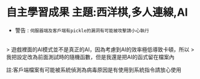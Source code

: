 # 自主學習成果 主題:西洋棋,多人連線,AI

* 警告 : `伺服器端及客戶端有pickle的漏洞有可能被攻擊請小心執行`
 <br>
> 遊戲裡面的AI模式並不是真正的AI，因為考慮到AI的效率極低導致卡頓，所以
> 我把設定改為前面測試時的隨機函數，但是我還是把AI的函式留在檔案內



註:客戶端檔案有可能被系統偵測為病毒原因是有使用到系統指令請放心使用
